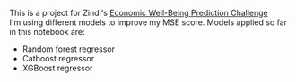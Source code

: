 This is a project for Zindi's <a href="https://zindi.africa/competitions/economic-well-being-prediction-challenge">Economic Well-Being Prediction Challenge</a> </br>
I'm using different models to improve my MSE score. Models applied so far in this notebook are:

* Random forest regressor
* Catboost regressor
* XGBoost regressor
